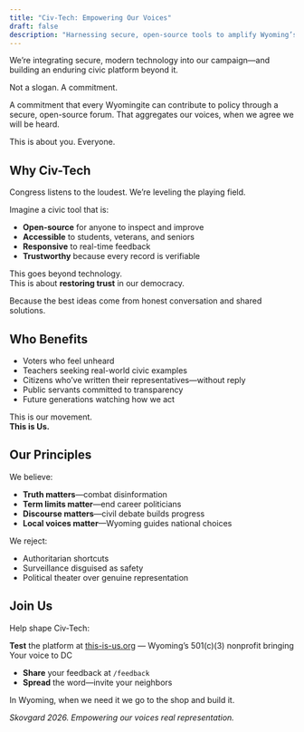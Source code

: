 ```yaml
---
title: "Civ-Tech: Empowering Our Voices"
draft: false
description: "Harnessing secure, open-source tools to amplify Wyoming’s voice in Washington."
---
```


We’re integrating secure, modern technology into our campaign—and building an enduring civic platform beyond it.

Not a slogan. A commitment.

A commitment that every Wyomingite can contribute to policy through a secure, open-source forum. That aggregates our voices, when we agree we will be heard.

This is about you. Everyone.

## Why Civ-Tech

Congress listens to the loudest. We’re leveling the playing field.

Imagine a civic tool that is:

- **Open-source** for anyone to inspect and improve  
- **Accessible** to students, veterans, and seniors  
- **Responsive** to real-time feedback  
- **Trustworthy** because every record is verifiable  

This goes beyond technology.  
This is about **restoring trust** in our democracy.

Because the best ideas come from honest conversation and shared solutions.

## Who Benefits

- Voters who feel unheard  
- Teachers seeking real-world civic examples  
- Citizens who’ve written their representatives—without reply  
- Public servants committed to transparency  
- Future generations watching how we act  

This is our movement.  
**This is Us.**

## Our Principles

We believe:

- **Truth matters**—combat disinformation  
- **Term limits matter**—end career politicians  
- **Discourse matters**—civil debate builds progress  
- **Local voices matter**—Wyoming guides national choices  

We reject:

- Authoritarian shortcuts  
- Surveillance disguised as safety  
- Political theater over genuine representation  

## Join Us

Help shape Civ-Tech:

**Test** the platform at [this-is-us.org](https://this-is-us.org) — Wyoming’s 501(c)(3) nonprofit bringing Your voice to DC
- **Share** your feedback at `/feedback`  
- **Spread** the word—invite your neighbors  

In Wyoming, when we need it we go to the shop and build it.

*Skovgard 2026. Empowering our voices real representation.*
